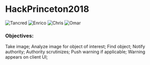 # HackPrinceton2018
![Tancred](https://img.shields.io/badge/Tancred--red.svg?longCache=true) ![Enrico](https://img.shields.io/badge/Enrico--blue.svg?longCache=true) ![Chris](https://img.shields.io/badge/Chris--green.svg?longCache=true) ![Omar](https://img.shields.io/badge/Omar--yellow.svg?longCache=true) 
### Objectives:
Take image; Analyze image for object of interest; Find object; Notify authority; Authority scrutinizes; Push warning if applicable; Warning appears on client UI;
